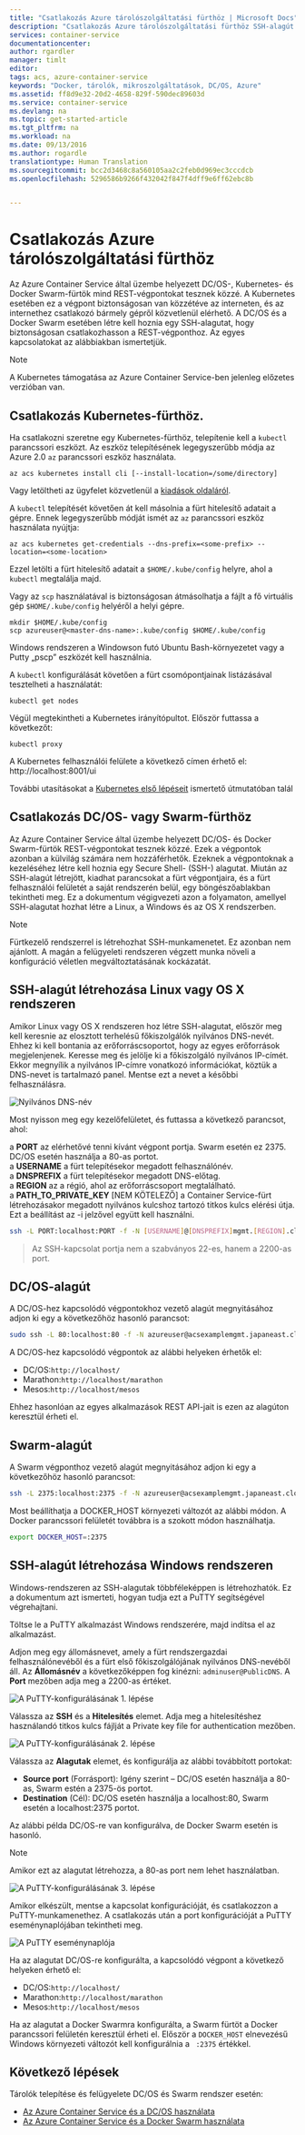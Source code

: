 ```yaml
---
title: "Csatlakozás Azure tárolószolgáltatási fürthöz | Microsoft Docs"
description: "Csatlakozás Azure tárolószolgáltatási fürthöz SSH-alagút segítségével"
services: container-service
documentationcenter: 
author: rgardler
manager: timlt
editor: 
tags: acs, azure-container-service
keywords: "Docker, tárolók, mikroszolgáltatások, DC/OS, Azure"
ms.assetid: ff8d9e32-20d2-4658-829f-590dec89603d
ms.service: container-service
ms.devlang: na
ms.topic: get-started-article
ms.tgt_pltfrm: na
ms.workload: na
ms.date: 09/13/2016
ms.author: rogardle
translationtype: Human Translation
ms.sourcegitcommit: bcc2d3468c8a560105aa2c2feb0d969ec3cccdcb
ms.openlocfilehash: 5296586b9266f432042f847f4dff9e6ff62ebc8b


---
```

# <a name="connect-to-an-azure-container-service-cluster"></a>Csatlakozás Azure tárolószolgáltatási fürthöz
Az Azure Container Service által üzembe helyezett DC/OS-, Kubernetes- és Docker Swarm-fürtök mind REST-végpontokat tesznek közzé.  A Kubernetes esetében ez a végpont biztonságosan van közzétéve az interneten, és az internethez csatlakozó bármely gépről közvetlenül elérhető. A DC/OS és a Docker Swarm esetében létre kell hoznia egy SSH-alagutat, hogy biztonságosan csatlakozhasson a REST-végponthoz. Az egyes kapcsolatokat az alábbiakban ismertetjük.

> [!NOTE]
> A Kubernetes támogatása az Azure Container Service-ben jelenleg előzetes verzióban van.
>

## <a name="connecting-to-a-kubernetes-cluster"></a>Csatlakozás Kubernetes-fürthöz.
Ha csatlakozni szeretne egy Kubernetes-fürthöz, telepítenie kell a `kubectl` parancssori eszközt.  Az eszköz telepítésének legegyszerűbb módja az Azure 2.0 `az` parancssori eszköz használata.

```console
az acs kubernetes install cli [--install-location=/some/directory]
```

Vagy letöltheti az ügyfelet közvetlenül a [kiadások oldaláról](https://github.com/kubernetes/kubernetes/blob/master/CHANGELOG.md#downloads-for-v146).

A `kubectl` telepítését követően át kell másolnia a fürt hitelesítő adatait a gépre.  Ennek legegyszerűbb módját ismét az `az` parancssori eszköz használata nyújtja:

```console
az acs kubernetes get-credentials --dns-prefix=<some-prefix> --location=<some-location>
```

Ezzel letölti a fürt hitelesítő adatait a `$HOME/.kube/config` helyre, ahol a `kubectl` megtalálja majd.

Vagy az `scp` használatával is biztonságosan átmásolhatja a fájlt a fő virtuális gép `$HOME/.kube/config` helyéről a helyi gépre.

```console
mkdir $HOME/.kube/config
scp azureuser@<master-dns-name>:.kube/config $HOME/.kube/config
```

Windows rendszeren a Windowson futó Ubuntu Bash-környezetet vagy a Putty „pscp” eszközét kell használnia.

A `kubectl` konfigurálását követően a fürt csomópontjainak listázásával tesztelheti a használatát:

```console
kubectl get nodes
```

Végül megtekintheti a Kubernetes irányítópultot. Először futtassa a következőt:

```console
kubectl proxy
```

A Kubernetes felhasználói felülete a következő címen érhető el: http://localhost:8001/ui

További utasításokat a [Kubernetes első lépéseit](http://kubernetes.io/docs/user-guide/quick-start/) ismertető útmutatóban talál

## <a name="connecting-to-a-dcos-or-swarm-cluster"></a>Csatlakozás DC/OS- vagy Swarm-fürthöz

Az Azure Container Service által üzembe helyezett DC/OS- és Docker Swarm-fürtök REST-végpontokat tesznek közzé. Ezek a végpontok azonban a külvilág számára nem hozzáférhetők. Ezeknek a végpontoknak a kezeléséhez létre kell hoznia egy Secure Shell- (SSH-) alagutat. Miután az SSH-alagút létrejött, kiadhat parancsokat a fürt végpontjaira, és a fürt felhasználói felületét a saját rendszerén belül, egy böngészőablakban tekintheti meg. Ez a dokumentum végigvezeti azon a folyamaton, amellyel SSH-alagutat hozhat létre a Linux, a Windows és az OS X rendszerben.

> [!NOTE]
> Fürtkezelő rendszerrel is létrehozhat SSH-munkamenetet. Ez azonban nem ajánlott. A magán a felügyeleti rendszeren végzett munka növeli a konfiguráció véletlen megváltoztatásának kockázatát.   
> 
> 

## <a name="create-an-ssh-tunnel-on-linux-or-os-x"></a>SSH-alagút létrehozása Linux vagy OS X rendszeren
Amikor Linux vagy OS X rendszeren hoz létre SSH-alagutat, először meg kell keresnie az elosztott terhelésű főkiszolgálók nyilvános DNS-nevét. Ehhez ki kell bontania az erőforráscsoportot, hogy az egyes erőforrások megjelenjenek. Keresse meg és jelölje ki a főkiszolgáló nyilvános IP-címét. Ekkor megnyílik a nyilvános IP-címre vonatkozó információkat, köztük a DNS-nevet is tartalmazó panel. Mentse ezt a nevet a későbbi felhasználásra. <br />

![Nyilvános DNS-név](media/pubdns.png)

Most nyisson meg egy kezelőfelületet, és futtassa a következő parancsot, ahol:

a **PORT** az elérhetővé tenni kívánt végpont portja. Swarm esetén ez 2375. DC/OS esetén használja a 80-as portot.  
a **USERNAME** a fürt telepítésekor megadott felhasználónév.  
a **DNSPREFIX** a fürt telepítésekor megadott DNS-előtag.  
a **REGION** az a régió, ahol az erőforráscsoport megtalálható.  
a **PATH_TO_PRIVATE_KEY** [NEM KÖTELEZŐ] a Container Service-fürt létrehozásakor megadott nyilvános kulcshoz tartozó titkos kulcs elérési útja. Ezt a beállítást az -i jelzővel együtt kell használni.

```bash
ssh -L PORT:localhost:PORT -f -N [USERNAME]@[DNSPREFIX]mgmt.[REGION].cloudapp.azure.com -p 2200
```
> Az SSH-kapcsolat portja nem a szabványos 22-es, hanem a 2200-as port.
> 
> 

## <a name="dcos-tunnel"></a>DC/OS-alagút
A DC/OS-hez kapcsolódó végpontokhoz vezető alagút megnyitásához adjon ki egy a következőhöz hasonló parancsot:

```bash
sudo ssh -L 80:localhost:80 -f -N azureuser@acsexamplemgmt.japaneast.cloudapp.azure.com -p 2200
```

A DC/OS-hez kapcsolódó végpontok az alábbi helyeken érhetők el:

* DC/OS:`http://localhost/`
* Marathon:`http://localhost/marathon`
* Mesos:`http://localhost/mesos`

Ehhez hasonlóan az egyes alkalmazások REST API-jait is ezen az alagúton keresztül érheti el.

## <a name="swarm-tunnel"></a>Swarm-alagút
A Swarm végponthoz vezető alagút megnyitásához adjon ki egy a következőhöz hasonló parancsot:

```bash
ssh -L 2375:localhost:2375 -f -N azureuser@acsexamplemgmt.japaneast.cloudapp.azure.com -p 2200
```

Most beállíthatja a DOCKER_HOST környezeti változót az alábbi módon. A Docker parancssori felületét továbbra is a szokott módon használhatja.

```bash
export DOCKER_HOST=:2375
```

## <a name="create-an-ssh-tunnel-on-windows"></a>SSH-alagút létrehozása Windows rendszeren
Windows-rendszeren az SSH-alagutak többféleképpen is létrehozhatók. Ez a dokumentum azt ismerteti, hogyan tudja ezt a PuTTY segítségével végrehajtani.

Töltse le a PuTTY alkalmazást Windows rendszerére, majd indítsa el az alkalmazást.

Adjon meg egy állomásnevet, amely a fürt rendszergazdai felhasználónevéből és a fürt első főkiszolgálójának nyilvános DNS-nevéből áll. Az **Állomásnév** a következőképpen fog kinézni: `adminuser@PublicDNS`. A **Port** mezőben adja meg a 2200-as értéket.

![A PuTTY-konfigurálásának 1. lépése](media/putty1.png)

Válassza az **SSH** és a **Hitelesítés** elemet. Adja meg a hitelesítéshez használandó titkos kulcs fájlját a Private key file for authentication mezőben.

![A PuTTY-konfigurálásának 2. lépése](media/putty2.png)

Válassza az **Alagutak** elemet, és konfigurálja az alábbi továbbított portokat:

* **Source port** (Forrásport): Igény szerint – DC/OS esetén használja a 80-as, Swarm estén a 2375-ös portot.
* **Destination** (Cél): DC/OS esetén használja a localhost:80, Swarm esetén a localhost:2375 portot.

Az alábbi példa DC/OS-re van konfigurálva, de Docker Swarm esetén is hasonló.

> [!NOTE]
> Amikor ezt az alagutat létrehozza, a 80-as port nem lehet használatban.
> 
> 

![A PuTTY-konfigurálásának 3. lépése](media/putty3.png)

Amikor elkészült, mentse a kapcsolat konfigurációját, és csatlakozzon a PuTTY-munkamenethez. A csatlakozás után a port konfigurációját a PuTTY eseménynaplójában tekintheti meg.

![A PuTTY eseménynaplója](media/putty4.png)

Ha az alagutat DC/OS-re konfigurálta, a kapcsolódó végpont a következő helyeken érhető el:

* DC/OS:`http://localhost/`
* Marathon:`http://localhost/marathon`
* Mesos:`http://localhost/mesos`

Ha az alagutat a Docker Swarmra konfigurálta, a Swarm fürtöt a Docker parancssori felületén keresztül érheti el. Először a `DOCKER_HOST` elnevezésű Windows környezeti változót kell konfigurálnia a ` :2375` értékkel.

## <a name="next-steps"></a>Következő lépések
Tárolók telepítése és felügyelete DC/OS és Swarm rendszer esetén:

* [Az Azure Container Service és a DC/OS használata](container-service-mesos-marathon-rest.md)
* [Az Azure Container Service és a Docker Swarm használata](container-service-docker-swarm.md)




<!--HONumber=Dec16_HO3-->


